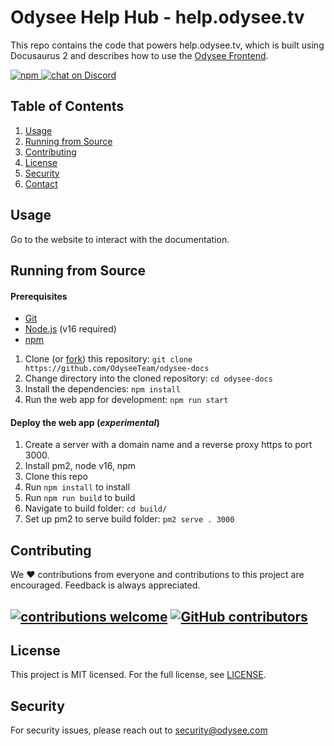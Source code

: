 # Odysee Help Hub - help.odysee.tv

This repo contains the code that powers help.odysee.tv, which is built using Docusaurus 2 and describes how to use the [Odysee Frontend](https://github.com/OdyseeTeam/odysee-frontend).

 <a href="https://github.com/OdyseeTeam/odysee-frontend/blob/master/LICENSE" title="MIT licensed">
   <img alt="npm" src="https://img.shields.io/dub/l/vibe-d.svg?style=flat">
 </a>
 <a href="https://chat.odysee.com">
   <img src="https://img.shields.io/discord/362322208485277697.svg?logo=discord" alt="chat on Discord">
 </a>

## Table of Contents

1. [Usage](#usage)
2. [Running from Source](#running-from-source)
3. [Contributing](#contributing)
4. [License](#license)
5. [Security](#security)
6. [Contact](#contact)

## Usage

Go to the website to interact with the documentation.

## Running from Source

#### Prerequisites

- [Git](https://git-scm.com/downloads)
- [Node.js](https://nodejs.org/en/download/) (v16 required)
- [npm](https://docs.npmjs.com/downloading-and-installing-node-js-and-npm)

1. Clone (or [fork](https://help.github.com/articles/fork-a-repo/)) this repository: `git clone https://github.com/OdyseeTeam/odysee-docs`
2. Change directory into the cloned repository: `cd odysee-docs`
3. Install the dependencies: `npm install`
4. Run the web app for development: `npm run start`

#### Deploy the web app (_experimental_)

1. Create a server with a domain name and a reverse proxy https to port 3000.
2. Install pm2, node v16, npm
3. Clone this repo
4. Run `npm install` to install
5. Run `npm run build` to build
6. Navigate to build folder: `cd build/`
7. Set up pm2 to serve build folder: `pm2 serve . 3000`

## Contributing

We :heart: contributions from everyone and contributions to this project are encouraged. Feedback is always appreciated.

## [![contributions welcome](https://img.shields.io/badge/contributions-welcome-brightgreen.svg?style=flat)](https://github.com/OdyseeTeam/odysee-docs/issues) [![GitHub contributors](https://img.shields.io/github/contributors/OdyseeTeam/odysee-docs.svg)](https://GitHub.com/OdyseeTeam/odysee-docs/graphs/contributors/)

## License

This project is MIT licensed. For the full license, see [LICENSE](LICENSE).

## Security

For security issues, please reach out to security@odysee.com
